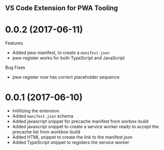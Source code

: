 ## VS Code Extension for PWA Tooling

<a name="0.0.2"></a>
# 0.0.2 (2017-06-11)

Features
* Added pwa-manifest, to create a `manifest.json`
* pwa-register works for both TypeScript and JavaScript

Bug Fixes
* pwa-register now has correct placeholder sequence

<a name="0.0.1"></a>
# 0.0.1 (2017-06-10)

* Initilizing the extension
* Added `manifest.json` schema
* Added javascript snippet for precache manifest from worbox-build
* Added javascript snippet to create a service worker ready to accept the precache list from workbox-build
* Added HTML snippet to create the link to the manifest.json
* Added TypeScript snippet to registers the service worker
